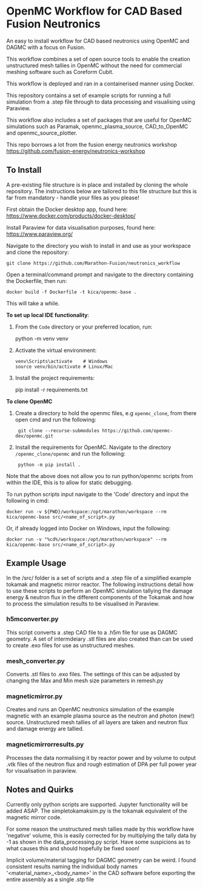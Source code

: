 # OpenMC Workflow for CAD Based Fusion Neutronics
An easy to install workflow for CAD based neutronics using OpenMC and DAGMC with a focus on Fusion. 

This workflow combines a set of open source tools to enable the creation unstructured mesh tallies in OpenMC without the need for commercial meshing software such as Coreform Cubit.

This workflow is deployed and ran in a containerised manner using Docker.

This repository contains a set of example scripts for running a full simulation from a .step file through to data processing and visualising using Paraview.

This workflow also includes a set of packages that are useful for OpenMC simulations such as Paramak, openmc_plasma_source, CAD_to_OpenMC and openmc_source_plotter.

This repo borrows a lot from the fusion energy neutronics workshop https://github.com/fusion-energy/neutronics-workshop

## To Install

A pre-existing file structure is in place and installed by cloning the whole repository. The instructions below are tailored to this file structure but this is far from mandatory - handle your files as you please!

First obtain the Docker desktop app, found here:
https://www.docker.com/products/docker-desktop/

Install Paraview for data visualisation purposes, found here:
https://www.paraview.org/

Navigate to the directory you wish to install in and use as your workspace and clone the repository:

    git clone https://github.com/Marathon-Fusion/neutronics_workflow

Open a terminal/command prompt and navigate to the directory containing the Dockerfile, then run:

    docker build -f Dockerfile -t kica/openmc-base .
    
This will take a while.

**To set up local IDE functionality**:

1. From the `Code` directory or your preferred location, run:

    python -m venv venv

2. Activate the virtual environment:

       venv\Scripts\activate    # Windows
       source venv/bin/activate # Linux/Mac
   
3. Install the project requirements:

    pip install -r requirements.txt

**To clone OpenMC**
   
1. Create a directory to hold the openmc files, e.g `openmc_clone`, from there open cmd and run the following:
   
        git clone --recurse-submodules https://github.com/openmc-dev/openmc.git
   
2. Install the requirements for OpenMC. Navigate to the directory `/openmc_clone/openmc` and run the following:

        python -m pip install .

Note that the above does not allow you to run python/openmc scripts from within the IDE, this is to allow for static debugging.

To run python scripts input navigate to the 'Code' directory and input the following in cmd:

    docker run -v ${PWD}/workspace:/opt/marathon/workspace --rm kica/openmc-base src/<name_of_script>.py

Or, if already logged into Docker on Windows, input the following:

    docker run -v "%cd%/workspace:/opt/marathon/workspace" --rm kica/openmc-base src/<name_of_script>.py

## Example Usage

In the /src/ folder is a set of scripts and a .step file of a simplified example tokamak and magnetic mirror reactor. The following instructions detail how to use these scripts to perform an OpenMC simulation tallying the damage energy & neutron flux in the different components of the Tokamak and how to process the simulation results to be visualised in Paraview.

### h5mconverter.py
This script converts a .step CAD file to a .h5m file for use as DAGMC geometry. A set of intermdeiary .stl files are also created than can be used to create .exo files for use as unstructured meshes.

### mesh_converter.py
Converts .stl files to .exo files. The settings of this can be adjusted by changing the Max and Min mesh size parameters in remesh.py

### magneticmirror.py
Creates and runs an OpenMC neutronics simulation of the example magnetic with an example plasma source as the neutron and photon (new!) source. Unstructured mesh tallies of all layers are taken and neutron flux and damage energy are tallied.

### magneticmirrorresults.py
Processes the data normalising it by reactor power and by volume to output .vtk files of the neutron flux and rough estimation of DPA per full power year for visualisation in paraview.

## Notes and Quirks
Currently only python scripts are supported. Jupyter functionality will be added ASAP.
The simpletokamaksim.py is the tokamak equivalent of the magnetic mirror code.

For some reason the unstructured mesh tallies made by this workflow have 'negative' volume, this is easily corrected for by multiplying the tally data by -1 as shown in the data_processing.py script. Have some suspicions as to what causes this and should hopefully be fixed soon!

Implicit volume/material tagging for DAGMC geometry can be weird. I found consistent results naming the individual body names '<material_name>_<body_name>' in the CAD software before exporting the entire assembly as a single .stp file
